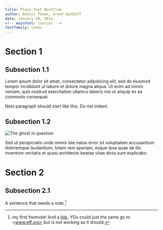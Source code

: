```yaml
---
title: Plain Text Workflow
author: Dennis Tenen, Grant Wythoff
date: January 20, 2014
<!-- mainfont: courier -->
fontfamily: times
---
```


# Section 1

## Subsection 1.1

Lorem ipsum dolor sit amet, consectetur adipisicing elit, sed do eiusmod tempor incididunt ut labore et dolore magna aliqua. Ut enim ad minim veniam, quis nostrud exercitation ullamco laboris nisi ut aliquip ex ea commodo consequat.

Next paragraph should start like this. Do not indent.

## Subsection 1.2

![The ghost in question](gits.jpg)

Sed ut perspiciatis unde omnis iste natus error sit voluptatem accusantium doloremque laudantium, totam rem aperiam, eaque  ipsa quae ab illo inventore veritatis et quasi architecto beatae vitae dicta sunt explicabo.

# Section 2

## Subsection 2.1

A sentence that needs a note.[^1]

[^1]: my first footnote! And a [link](https://www.eff.org/). YOu could just the same go to <www.eff.org> but is not working as it should. 